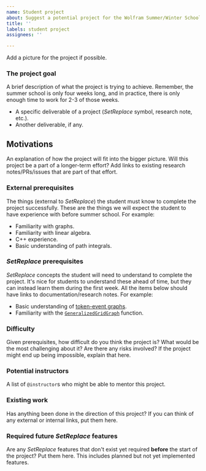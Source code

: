 ```yaml
---
name: Student project
about: Suggest a potential project for the Wolfram Summer/Winter School.
title: ''
labels: student project
assignees: ''

---
```


Add a picture for the project if possible.

### The project goal

A brief description of what the project is trying to achieve. Remember, the summer school is only four weeks long, and
in practice, there is only enough time to work for 2-3 of those weeks.

* A specific deliverable of a project (*SetReplace* symbol, research note, etc.).
* Another deliverable, if any.

## Motivations

An explanation of how the project will fit into the bigger picture. Will this project be a part of a longer-term effort?
Add links to existing research notes/PRs/issues that are part of that effort.

### External prerequisites

The things (external to *SetReplace*) the student must know to complete the project successfully. These are the things
we will expect the student to have experience with before summer school. For example:

* Familiarity with graphs.
* Familiarity with linear algebra.
* C++ experience.
* Basic understanding of path integrals.

### *SetReplace* prerequisites

*SetReplace* concepts the student will need to understand to complete the project. It's nice for students to understand
these ahead of time, but they can instead learn them during the first week. All the items below should have links to
documentation/research notes. For example:

* Basic understanding of
  [token-event graphs](/Documentation/SymbolsAndFunctions/WolframModelAndWolframModelEvolutionObject/Properties/ExpressionSeparations.md).
* Familiarity with the
  [`GeneralizedGridGraph`](/Documentation/SymbolsAndFunctions/UtilityFunctions/GeneralizedGridGraph.md) function.

### Difficulty

Given prerequisites, how difficult do you think the project is? What would be the most challenging about it? Are there
any risks involved? If the project might end up being impossible, explain that here.

### Potential instructors

A list of `@instructor`s who might be able to mentor this project.

### Existing work

Has anything been done in the direction of this project? If you can think of any external or internal links, put them
here.

### Required future *SetReplace* features

Are any *SetReplace* features that don't exist yet required **before** the start of the project? Put them here. This
includes planned but not yet implemented features.
